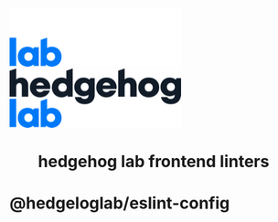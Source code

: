 ![Fancy logo](./assets/images/hhl-logo-light.png#gh-dark-mode-only)
![Fancy logo](./assets/images/hhl-logo-dark.png#gh-light-mode-only)

<h1 align="center">
  hedgehog lab frontend linters
</h1>

# @hedgeloglab/eslint-config
